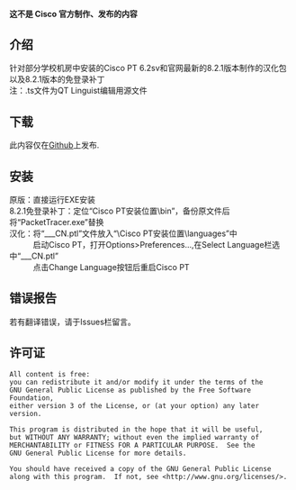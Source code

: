 
#### 这不是 Cisco 官方制作、发布的内容

## 介绍

针对部分学校机房中安装的Cisco PT 6.2sv和官网最新的8.2.1版本制作的汉化包<br>
以及8.2.1版本的免登录补丁<br>
注：.ts文件为QT&nbsp;Linguist编辑用源文件

## 下载

此内容仅在[Github](https://github.com/Hu-Tao-0715/Cisco-PT_ZH-CN/releases)上发布.

## 安装

原版：直接运行EXE安装<br>
8.2.1免登录补丁：定位“Cisco&nbsp;PT安装位置\bin”，备份原文件后将“PacketTracer.exe”替换<br>
汉化：将“___CN.ptl”文件放入“\Cisco PT安装位置\languages”中<br>
&emsp;&emsp;&emsp;启动Cisco PT，打开Options>Preferences...,在Select Language栏选中“___CN.ptl”<br>
&emsp;&emsp;&emsp;点击Change Language按钮后重启Cisco PT

## 错误报告

若有翻译错误，请于Issues栏留言。

## 许可证

    All content is free:
    you can redistribute it and/or modify it under the terms of the
    GNU General Public License as published by the Free Software Foundation,
    either version 3 of the License, or (at your option) any later version.

    This program is distributed in the hope that it will be useful,
    but WITHOUT ANY WARRANTY; without even the implied warranty of
    MERCHANTABILITY or FITNESS FOR A PARTICULAR PURPOSE.  See the
    GNU General Public License for more details.

    You should have received a copy of the GNU General Public License
    along with this program.  If not, see <http://www.gnu.org/licenses/>.